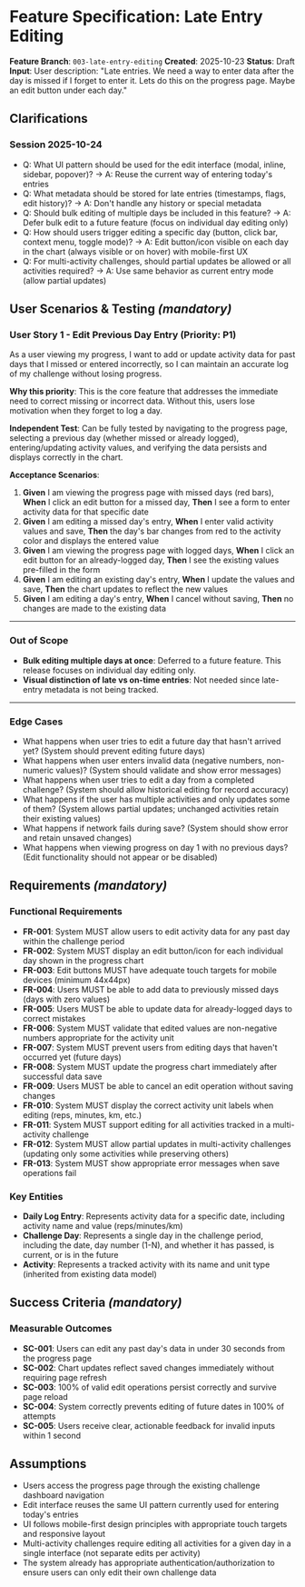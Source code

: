 # Feature Specification: Late Entry Editing

**Feature Branch**: `003-late-entry-editing`
**Created**: 2025-10-23
**Status**: Draft
**Input**: User description: "Late entries. We need a way to enter data after the day is missed if I forget to enter it. Lets do this on the progress page. Maybe an edit button under each day."

## Clarifications

### Session 2025-10-24

- Q: What UI pattern should be used for the edit interface (modal, inline, sidebar, popover)? → A: Reuse the current way of entering today's entries
- Q: What metadata should be stored for late entries (timestamps, flags, edit history)? → A: Don't handle any history or special metadata
- Q: Should bulk editing of multiple days be included in this feature? → A: Defer bulk edit to a future feature (focus on individual day editing only)
- Q: How should users trigger editing a specific day (button, click bar, context menu, toggle mode)? → A: Edit button/icon visible on each day in the chart (always visible or on hover) with mobile-first UX
- Q: For multi-activity challenges, should partial updates be allowed or all activities required? → A: Use same behavior as current entry mode (allow partial updates)

## User Scenarios & Testing *(mandatory)*

### User Story 1 - Edit Previous Day Entry (Priority: P1)

As a user viewing my progress, I want to add or update activity data for past days that I missed or entered incorrectly, so I can maintain an accurate log of my challenge without losing progress.

**Why this priority**: This is the core feature that addresses the immediate need to correct missing or incorrect data. Without this, users lose motivation when they forget to log a day.

**Independent Test**: Can be fully tested by navigating to the progress page, selecting a previous day (whether missed or already logged), entering/updating activity values, and verifying the data persists and displays correctly in the chart.

**Acceptance Scenarios**:

1. **Given** I am viewing the progress page with missed days (red bars), **When** I click an edit button for a missed day, **Then** I see a form to enter activity data for that specific date
2. **Given** I am editing a missed day's entry, **When** I enter valid activity values and save, **Then** the day's bar changes from red to the activity color and displays the entered value
3. **Given** I am viewing the progress page with logged days, **When** I click an edit button for an already-logged day, **Then** I see the existing values pre-filled in the form
4. **Given** I am editing an existing day's entry, **When** I update the values and save, **Then** the chart updates to reflect the new values
5. **Given** I am editing a day's entry, **When** I cancel without saving, **Then** no changes are made to the existing data

---

### Out of Scope

- **Bulk editing multiple days at once**: Deferred to a future feature. This release focuses on individual day editing only.
- **Visual distinction of late vs on-time entries**: Not needed since late-entry metadata is not being tracked.

---

### Edge Cases

- What happens when user tries to edit a future day that hasn't arrived yet? (System should prevent editing future days)
- What happens when user enters invalid data (negative numbers, non-numeric values)? (System should validate and show error messages)
- What happens when user tries to edit a day from a completed challenge? (System should allow historical editing for record accuracy)
- What happens if the user has multiple activities and only updates some of them? (System allows partial updates; unchanged activities retain their existing values)
- What happens if network fails during save? (System should show error and retain unsaved changes)
- What happens when viewing progress on day 1 with no previous days? (Edit functionality should not appear or be disabled)

## Requirements *(mandatory)*

### Functional Requirements

- **FR-001**: System MUST allow users to edit activity data for any past day within the challenge period
- **FR-002**: System MUST display an edit button/icon for each individual day shown in the progress chart
- **FR-003**: Edit buttons MUST have adequate touch targets for mobile devices (minimum 44x44px)
- **FR-004**: Users MUST be able to add data to previously missed days (days with zero values)
- **FR-005**: Users MUST be able to update data for already-logged days to correct mistakes
- **FR-006**: System MUST validate that edited values are non-negative numbers appropriate for the activity unit
- **FR-007**: System MUST prevent users from editing days that haven't occurred yet (future days)
- **FR-008**: System MUST update the progress chart immediately after successful data save
- **FR-009**: Users MUST be able to cancel an edit operation without saving changes
- **FR-010**: System MUST display the correct activity unit labels when editing (reps, minutes, km, etc.)
- **FR-011**: System MUST support editing for all activities tracked in a multi-activity challenge
- **FR-012**: System MUST allow partial updates in multi-activity challenges (updating only some activities while preserving others)
- **FR-013**: System MUST show appropriate error messages when save operations fail

### Key Entities

- **Daily Log Entry**: Represents activity data for a specific date, including activity name and value (reps/minutes/km)
- **Challenge Day**: Represents a single day in the challenge period, including the date, day number (1-N), and whether it has passed, is current, or is in the future
- **Activity**: Represents a tracked activity with its name and unit type (inherited from existing data model)

## Success Criteria *(mandatory)*

### Measurable Outcomes

- **SC-001**: Users can edit any past day's data in under 30 seconds from the progress page
- **SC-002**: Chart updates reflect saved changes immediately without requiring page refresh
- **SC-003**: 100% of valid edit operations persist correctly and survive page reload
- **SC-004**: System correctly prevents editing of future dates in 100% of attempts
- **SC-005**: Users receive clear, actionable feedback for invalid inputs within 1 second

## Assumptions

- Users access the progress page through the existing challenge dashboard navigation
- Edit interface reuses the same UI pattern currently used for entering today's entries
- UI follows mobile-first design principles with appropriate touch targets and responsive layout
- Multi-activity challenges require editing all activities for a given day in a single interface (not separate edits per activity)
- The system already has appropriate authentication/authorization to ensure users can only edit their own challenge data
